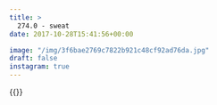 ```yaml
---
title: >
  274.0 - sweat
date: 2017-10-28T15:41:56+00:00

image: "/img/3f6bae2769c7822b921c48cf92ad76da.jpg"
draft: false
instagram: true
---
```


{{<photo src="/img/3f6bae2769c7822b921c48cf92ad76da.jpg">}}
